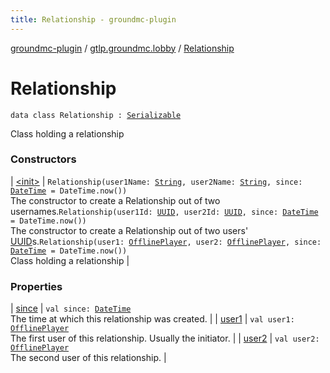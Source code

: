 ```yaml
---
title: Relationship - groundmc-plugin
---
```


[groundmc-plugin](../../index.html) / [gtlp.groundmc.lobby](../index.html) / [Relationship](.)

# Relationship

`data class Relationship : `[`Serializable`](http://docs.oracle.com/javase/6/docs/api/java/io/Serializable.html)

Class holding a relationship

### Constructors

| [&lt;init&gt;](-init-.html) | `Relationship(user1Name: `[`String`](https://kotlinlang.org/api/latest/jvm/stdlib/kotlin/-string/index.html)`, user2Name: `[`String`](https://kotlinlang.org/api/latest/jvm/stdlib/kotlin/-string/index.html)`, since: `[`DateTime`](http://www.joda.org/joda-time/apidocs/org/joda/time/DateTime.html)` = DateTime.now())`<br>The constructor to create a Relationship out of two usernames.`Relationship(user1Id: `[`UUID`](http://docs.oracle.com/javase/6/docs/api/java/util/UUID.html)`, user2Id: `[`UUID`](http://docs.oracle.com/javase/6/docs/api/java/util/UUID.html)`, since: `[`DateTime`](http://www.joda.org/joda-time/apidocs/org/joda/time/DateTime.html)` = DateTime.now())`<br>The constructor to create a Relationship out of two users' [UUID](http://docs.oracle.com/javase/6/docs/api/java/util/UUID.html)s.`Relationship(user1: `[`OfflinePlayer`](https://hub.spigotmc.org/javadocs/spigot/org/bukkit/OfflinePlayer.html)`, user2: `[`OfflinePlayer`](https://hub.spigotmc.org/javadocs/spigot/org/bukkit/OfflinePlayer.html)`, since: `[`DateTime`](http://www.joda.org/joda-time/apidocs/org/joda/time/DateTime.html)` = DateTime.now())`<br>Class holding a relationship |

### Properties

| [since](since.html) | `val since: `[`DateTime`](http://www.joda.org/joda-time/apidocs/org/joda/time/DateTime.html)<br>The time at which this relationship was created. |
| [user1](user1.html) | `val user1: `[`OfflinePlayer`](https://hub.spigotmc.org/javadocs/spigot/org/bukkit/OfflinePlayer.html)<br>The first user of this relationship. Usually the initiator. |
| [user2](user2.html) | `val user2: `[`OfflinePlayer`](https://hub.spigotmc.org/javadocs/spigot/org/bukkit/OfflinePlayer.html)<br>The second user of this relationship. |

